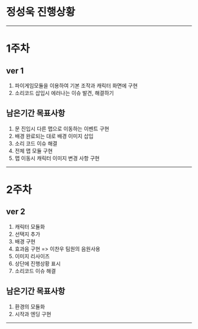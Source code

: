 # 정성욱 진행상황

---

# 1주차

## ver 1

1. 파이게임모듈을 이용하여 기본 조작과 캐릭터 화면에 구현
2. 소리코드 삽입시 에러나는 이슈 발견, 해결하기

## 남은기간 목표사항

1. 문 진입시 다른 맵으로 이동하는 이벤트 구현
2. 배경 완료되는 대로 배경 이미지 삽입
3. 소리 코드 이슈 해결
4. 전체 맵 모듈 구현
5. 맵 이동시 캐릭터 이미지 변경 사항 구현

---

# 2주차

## ver 2

1. 캐릭터 모듈화
2. 선택지 추가
3. 배경 구현
4. 효과음 구현 => 이찬우 팀원의 음원사용
5. 이미지 리사이즈
6. 상단에 진행상황 표시
7. 소리코드 이슈 해결

## 남은기간 목표사항

1. 환경의 모듈화
2. 시작과 엔딩 구현

---
